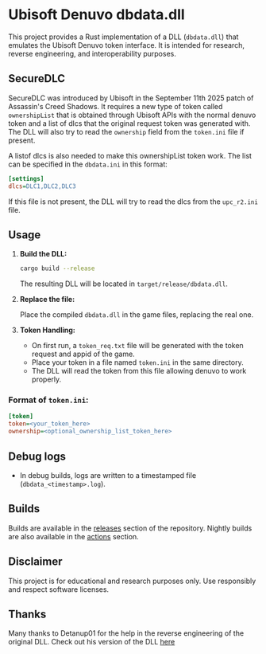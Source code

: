 # Ubisoft Denuvo dbdata.dll

This project provides a Rust implementation of a DLL (`dbdata.dll`) that emulates the Ubisoft Denuvo token interface. It is intended for research, reverse engineering, and interoperability purposes.

## SecureDLC

SecureDLC was introduced by Ubisoft in the September 11th 2025 patch of Assassin's Creed Shadows. It requires a new type of token called `ownershipList` that is obtained through Ubisoft APIs with the normal denuvo token and a list of dlcs that the original request token was generated with. The DLL will also try to read the `ownership` field from the `token.ini` file if present.

A listof dlcs is also needed to make this ownershipList token work. The list can be specified in the `dbdata.ini` in this format:

```ini
[settings]
dlcs=DLC1,DLC2,DLC3
```

If this file is not present, the DLL will try to read the dlcs from the `upc_r2.ini` file.

## Usage

1. **Build the DLL:**

   ```sh
   cargo build --release
   ```

   The resulting DLL will be located in `target/release/dbdata.dll`.

2. **Replace the file:**

   Place the compiled `dbdata.dll` in the game files, replacing the real one. 

3. **Token Handling:**

   - On first run, a `token_req.txt` file will be generated with the token request and appid of the game.
   - Place your token in a file named `token.ini` in the same directory.
   - The DLL will read the token from this file allowing denuvo to work properly.

### Format of `token.ini`:
```ini
[token]
token=<your_token_here>
ownership=<optional_ownership_list_token_here>
```

## Debug logs

- In debug builds, logs are written to a timestamped file (`dbdata_<timestamp>.log`).

## Builds

Builds are available in the [releases](https://github.com/denuvosanctuary/ubi-dbdata/releases) section of the repository. Nightly builds are also available in the [actions](https://github.com/denuvosanctuary/ubi-dbdata/actions) section.

## Disclaimer

This project is for educational and research purposes only. Use responsibly and respect software licenses.

## Thanks

Many thanks to Detanup01 for the help in the reverse engineering of the original DLL. Check out his version of the DLL [here](https://github.com/Detanup01/UplayServer)
